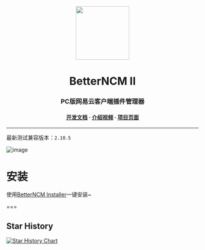 <div align="center"><image width="140em" src="https://user-images.githubusercontent.com/66859419/183120498-1dede5b4-0666-4891-b95f-c3a812b3f12f.png" /></div>
<h1 align="center">BetterNCM II</h1>
<h3 align="center">PC版网易云客户端插件管理器</h3>
<h4 align="center">
<a href=https://github.com/MicroCBer/BetterNCM/wiki/%E5%BC%80%E5%8F%91%E6%96%87%E6%A1%A3>开发文档</a> · 
<a href=https://www.bilibili.com/video/BV1g841187g6/>介绍视频</a> · 
<a href=https://microblock.cc/betterncm/>项目页面</a>


</h3>




***
最新测试兼容版本：`2.10.5`


![image](https://user-images.githubusercontent.com/66859419/201413911-e9f952d3-e44f-46f6-b496-150420bcf733.png)



# 安装

使用[BetterNCM Installer](https://github.com/MicroCBer/BetterNCM-Installer)一键安装~

===

## Star History

[![Star History Chart](https://api.star-history.com/svg?repos=MicroCBer/BetterNCM&type=Date)](https://star-history.com/#MicroCBer/BetterNCM&Date)
